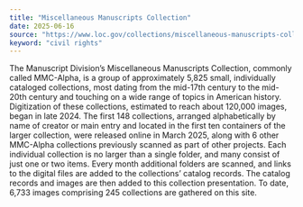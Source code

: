 ```yaml
---
title: "Miscellaneous Manuscripts Collection"
date: 2025-06-16
source: "https://www.loc.gov/collections/miscellaneous-manuscripts-collection/about-this-collection/"
keyword: "civil rights"
---
```


The Manuscript Division&rsquo;s Miscellaneous Manuscripts Collection, commonly called MMC-Alpha, is a group of approximately 5,825 small, individually cataloged collections, most dating from the mid-17th century to the mid-20th century and touching on a wide range of topics in American history. Digitization of these collections, estimated to reach about 120,000 images, began in late 2024. The first 148 collections, arranged alphabetically by name of creator or main entry and located in the first ten containers of the larger collection, were released online in March 2025, along with 6 other MMC-Alpha collections previously scanned as part of other projects. Each individual collection is no larger than a single folder, and many consist of just one or two items. Every month additional folders are scanned, and links to the digital files are added to the collections&rsquo; catalog records. The catalog records and images are then added to this collection presentation. To date, 6,733 images comprising 245 collections are gathered on this site.


